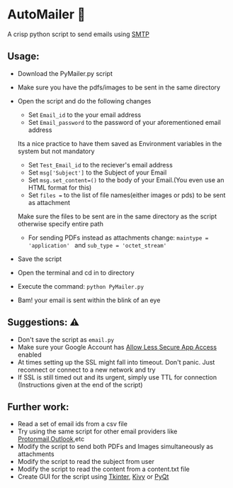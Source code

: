 # AutoMailer 📧
A crisp python script to send emails using [SMTP](https://tools.ietf.org/html/rfc821.html)

## Usage: 
- Download the PyMailer.py script
- Make sure you have the pdfs/images to be sent in the same directory
- Open the script and do the following changes

  - Set ```Email_id``` to the your email address
  - Set ```Email_password``` to the password of your aforementioned email address
  
  Its a nice practice to have them saved as Environment variables in the system but not mandatory
  
  - Set ```Test_Email_id``` to the reciever's email address
  - Set ```msg['Subject']``` to the Subject of your Email
  - Set ```msg.set_content=()``` to the body of your Email.(You even use an HTML format for this)
  - Set ```files =``` to the list of file names(either images or pds) to be sent as attachment
  
 
   Make sure the files to be sent are in the same directory as the script otherwise specify entire path
  - For sending PDFs instead  as attachments change: ```maintype = 'application' ``` and ```sub_type = 'octet_stream'```
- Save the script
- Open the terminal and cd in to directory 
- Execute the command: ```python PyMailer.py```
- Bam! your email is sent within the blink of an eye 

## Suggestions: ⚠
- Don't save the script as ```email.py```
- Make sure your Google Account has [Allow Less Secure App Access](https://myaccount.google.com/lesssecureapps) enabled
- At times setting up the SSL might fall into timeout. Don't panic. Just reconnect or connect to a new network and try
- If SSL is still timed out and its urgent, simply use TTL for connection (Instructions given at the end of the script)

## Further work:
- Read a set of email ids from a csv file
- Try using the same script for other email providers like [Protonmail](protonmail.com),[Outlook](https://outlook.live.com/owa/),etc
- Modify the script to send both PDFs and Images simultaneously as attachments
- Modify the script to read the subject from user
- Modify the script to read the content from  a content.txt file
- Create GUI for the script using [Tkinter](https://docs.python.org/3.8/library/tkinter.html), [Kivy](https://kivy.org/#home) or [PyQt](https://www.riverbankcomputing.com/static/Docs/PyQt5)
  

 
